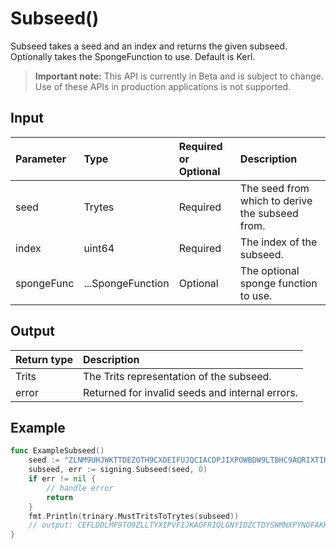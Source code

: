 # Subseed()
Subseed takes a seed and an index and returns the given subseed. Optionally takes the SpongeFunction to use. Default is Kerl.
> **Important note:** This API is currently in Beta and is subject to change. Use of these APIs in production applications is not supported.


## Input

| Parameter       | Type | Required or Optional | Description |
|:---------------|:--------|:--------| :--------|
| seed | Trytes | Required | The seed from which to derive the subseed from.  |
| index | uint64 | Required | The index of the subseed.  |
| spongeFunc | ...SpongeFunction | Optional | The optional sponge function to use.  |




## Output

| Return type     | Description |
|:---------------|:--------|
| Trits | The Trits representation of the subseed. |
| error | Returned for invalid seeds and internal errors. |




## Example

```go
func ExampleSubseed() 
	seed := "ZLNM9UHJWKTTDEZOTH9CXDEIFUJQCIACDPJIXPOWBDW9LTBHC9AQRIXTIHYLIIURLZCXNSTGNIVC9ISVB"
	subseed, err := signing.Subseed(seed, 0)
	if err != nil {
		// handle error
		return
	}
	fmt.Println(trinary.MustTritsToTrytes(subseed))
	// output: CEFLDDLMF9TO9ZLLTYXIPVFIJKAOFRIQLGNYIDZCTDYSWMNXPYNGFAKHQDY9ABGGQZHEFTXKWKWZXEIUD
}

```
